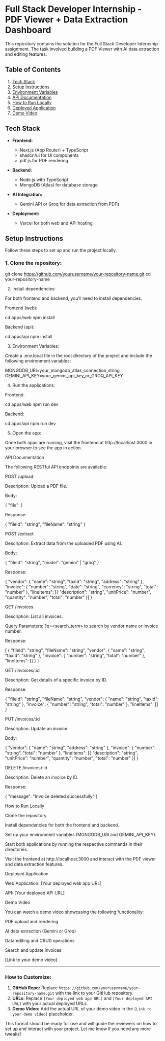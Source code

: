 # Full Stack Developer Internship - PDF Viewer + Data Extraction Dashboard

This repository contains the solution for the Full Stack Developer Internship assignment. The task involved building a PDF Viewer with AI data extraction and editing features.

## Table of Contents

1. [Tech Stack](#tech-stack)
2. [Setup Instructions](#setup-instructions)
3. [Environment Variables](#environment-variables)
4. [API Documentation](#api-documentation)
5. [How to Run Locally](#how-to-run-locally)
6. [Deployed Application](#deployed-application)
7. [Demo Video](#demo-video)

## Tech Stack

- **Frontend:**
  - Next.js (App Router) + TypeScript
  - shadcn/ui for UI components
  - pdf.js for PDF rendering

- **Backend:**
  - Node.js with TypeScript
  - MongoDB (Atlas) for database storage

- **AI Integration:**
  - Gemini API or Groq for data extraction from PDFs

- **Deployment:**
  - Vercel for both web and API hosting

## Setup Instructions

Follow these steps to set up and run the project locally.

### 1. Clone the repository:
git clone https://github.com/yourusername/your-repository-name.git
cd your-repository-name

2. Install dependencies:

For both frontend and backend, you'll need to install dependencies.

Frontend (web):

cd apps/web
npm install


Backend (api):

cd apps/api
npm install

3. Environment Variables:

Create a .env.local file in the root directory of the project and include the following environment variables:

MONGODB_URI=your_mongodb_atlas_connection_string
GEMINI_API_KEY=your_gemini_api_key_or_GROQ_API_KEY

4. Run the applications:

Frontend:

cd apps/web
npm run dev


Backend:

cd apps/api
npm run dev

5. Open the app:

Once both apps are running, visit the frontend at http://localhost:3000 in your browser to see the app in action.

API Documentation

The following RESTful API endpoints are available:

POST /upload

Description: Upload a PDF file.

Body:

{
  "file": <file>
}


Response:

{
  "fileId": "string",
  "fileName": "string"
}


POST /extract

Description: Extract data from the uploaded PDF using AI.

Body:

{
  "fileId": "string",
  "model": "gemini" | "groq"
}


Response:

{
  "vendor": { "name": "string", "taxId": "string", "address": "string" },
  "invoice": { "number": "string", "date": "string", "currency": "string", "total": "number" },
  "lineItems": [{ "description": "string", "unitPrice": "number", "quantity": "number", "total": "number" }]
}


GET /invoices

Description: List all invoices.

Query Parameters:
?q=<search_term> to search by vendor name or invoice number.

Response:

[
  {
    "fileId": "string",
    "fileName": "string",
    "vendor": { "name": "string", "taxId": "string" },
    "invoice": { "number": "string", "total": "number" },
    "lineItems": []
  }
]


GET /invoices/:id

Description: Get details of a specific invoice by ID.

Response:

{
  "fileId": "string",
  "fileName": "string",
  "vendor": { "name": "string", "taxId": "string" },
  "invoice": { "number": "string", "total": "number" },
  "lineItems": []
}


PUT /invoices/:id

Description: Update an invoice.

Body:

{
  "vendor": { "name": "string", "address": "string" },
  "invoice": { "number": "string", "total": "number" },
  "lineItems": [{ "description": "string", "unitPrice": "number", "quantity": "number", "total": "number" }]
}


DELETE /invoices/:id

Description: Delete an invoice by ID.

Response:

{
  "message": "Invoice deleted successfully"
}

How to Run Locally

Clone the repository.

Install dependencies for both the frontend and backend.

Set up your environment variables (MONGODB_URI and GEMINI_API_KEY).

Start both applications by running the respective commands in their directories.

Visit the frontend at http://localhost:3000 and interact with the PDF viewer and data extraction features.

Deployed Application

Web Application: [Your deployed web app URL]

API: [Your deployed API URL]

Demo Video

You can watch a demo video showcasing the following functionality:

PDF upload and rendering

AI data extraction (Gemini or Groq)

Data editing and CRUD operations

Search and update invoices

[Link to your demo video]


---

### How to Customize:

1. **GitHub Repo:** Replace `https://github.com/yourusername/your-repository-name.git` with the link to your GitHub repository.
2. **URLs:** Replace `[Your deployed web app URL]` and `[Your deployed API URL]` with your actual deployed URLs.
3. **Demo Video:** Add the actual URL of your demo video in the `[Link to your demo video]` placeholder.

This format should be ready for use and will guide the reviewers on how to set up and interact with your project. Let me know if you need any more tweaks!